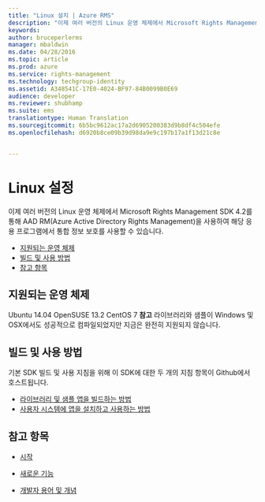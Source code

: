 ```yaml
---
title: "Linux 설치 | Azure RMS"
description: "이제 여러 버전의 Linux 운영 체제에서 Microsoft Rights Management SDK 4.2를 사용할 수 있습니다."
keywords: 
author: bruceperlerms
manager: mbaldwin
ms.date: 04/28/2016
ms.topic: article
ms.prod: azure
ms.service: rights-management
ms.technology: techgroup-identity
ms.assetid: A348541C-17E0-4024-BF97-84B0099B0E69
audience: developer
ms.reviewer: shubhamp
ms.suite: ems
translationtype: Human Translation
ms.sourcegitcommit: 6b5bc9612ac17a2d6905200383d9b8df4c504efe
ms.openlocfilehash: d6920b8ce09b39d98da9e9c197b17a1f13d21c8e


---
```


# Linux 설정


이제 여러 버전의 Linux 운영 체제에서 Microsoft Rights Management SDK 4.2를 통해 AAD RM(Azure Active Directory Rights Management)을 사용하여 해당 응용 프로그램에서 통합 정보 보호를 사용할 수 있습니다.

-   [지원되는 운영 체제](#supported_operating_systems)
-   [빌드 및 사용 방법](#how_to_build_and_use)
-   [참고 항목](#see_also)

## 지원되는 운영 체제


Ubuntu 14.04 OpenSUSE 13.2 CentOS 7 **참고** 라이브러리와 샘플이 Windows 및 OSX에서도 성공적으로 컴파일되었지만 지금은 완전히 지원되지 않습니다.

 

## 빌드 및 사용 방법

기본 SDK 빌드 및 사용 지침을 위해 이 SDK에 대한 두 개의 지침 항목이 Github에서 호스트됩니다.

-   [라이브러리 및 샘플 앱을 빌드하는 방법](https://github.com/AzureAD/rms-sdk-for-cpp/blob/master/docs/how_to_build_it.md)
-   [사용자 시스템에 앱을 설치하고 사용하는 방법](https://github.com/AzureAD/rms-sdk-for-cpp/blob/master/docs/how_to_use_it.md)

## 참고 항목

* [시작](get-started.md)

* [새로운 기능](release-notes.md)

* [개발자 용어 및 개념](core-concepts.md)

 

 






<!--HONumber=Jun16_HO4-->


